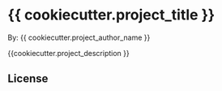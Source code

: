 # {{ cookiecutter.project_title }}

By: {{ cookiecutter.project_author_name }}

{{cookiecutter.project_description }}

## License